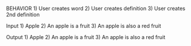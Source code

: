 BEHAVIOR 1) User creates word 2) User creates definition 3) User creates 2nd definition

Input 1) Apple 2) An apple is a fruit 3) An apple is also a red fruit

Output 1) Apple 2) An apple is a fruit 3) An apple is also a red fruit
